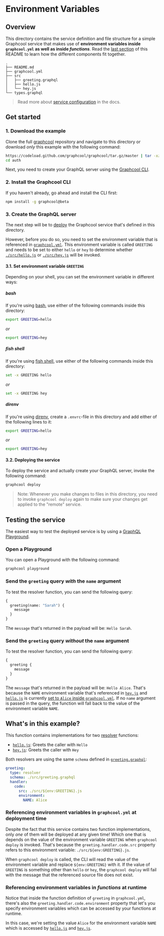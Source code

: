 # Environment Variables

## Overview

This directory contains the service definition and file structure for a simple Graphcool service that makes use of **environment variables inside `graphcool.yml` as well as inside _functions_**. Read the [last section](#whats-in-this-example) of this README to learn how the different components fit together.

```
.
├── README.md
├── graphcool.yml
├── src
│   ├── greeting.graphql
│   ├── hello.js
│   └── hey.js
└── types.graphql
```

> Read more about [service configuration](https://docs-next.graph.cool/reference/project-configuration/overview-opheidaix3) in the docs.

## Get started

### 1. Download the example

Clone the full [graphcool](https://github.com/graphcool/graphcool) repository and navigate to this directory or download _only_ this example with the following command:

```sh
https://codeload.github.com/graphcool/graphcool/tar.gz/master | tar -xz --strip=2 graphcool-master/examples/env-variables
cd auth
```

Next, you need to create your GraphQL server using the [Graphcool CLI](https://docs-next.graph.cool/reference/graphcool-cli/overview-zboghez5go).

### 2. Install the Graphcool CLI

If you haven't already, go ahead and install the CLI first:

```sh
npm install -g graphcool@beta
```

### 3. Create the GraphQL server

The next step will be to [deploy](https://docs-next.graph.cool/reference/graphcool-cli/commands-aiteerae6l#graphcool-deploy) the Graphcool service that's defined in this directory. 

However, before you do so, you need to set the environment variable that is referenced in [`graphcool.yml`](./graphcool.yml#L14). This environment variable is called `GREETING` and needs to be set to either `hello` or `hey` to determine whether [`./src/hello.js`](./src/hello.js) or [`./src/hey.js`](./src/hey.js) will be invoked.

#### 3.1. Set environment variable `GREETING`

Depending on your shell, you can set the environment variable in different ways:

##### bash

If you're using [bash](https://en.wikipedia.org/wiki/Bash_(Unix_shell)), use either of the following commands inside this directory:

```sh
export GREETING=hello
```

_or_

```sh
export GREETING=hey
```


##### fish shell

If you're using [fish shell](https://fishshell.com/), use either of the following commands inside this directory:

```sh
set -x GREETING hello
```

_or_

```sh
set -x GREETING hey
```

##### direnv

If you're using [direnv](https://direnv.net/), create a `.envrc`-file in this directory and add either of the following lines to it:

```sh
export GREETING=hello
```

_or_

```sh
export GREETING=hey
```


#### 3.2. Deploying the service

To deploy the service and actually create your GraphQL server, invoke the following command:

```sh
graphcool deploy
```

> Note: Whenever you make changes to files in this directory, you need to invoke `graphcool deploy` again to make sure your changes get applied to the "remote" service.


## Testing the service

The easiest way to test the deployed service is by using a [GraphQL Playground](https://github.com/graphcool/graphql-playground).

### Open a Playground

You can open a Playground with the following command:

```sh
graphcool playground
```

### Send the `greeting` query _with_ the `name` argument

To test the resolver function, you can send the following query:

```graphql
{
  greeting(name: "Sarah") {
    message
  }
}
```

The `message` that's returned in the payload will be: `Hello Sarah`.

### Send the `greeting` query _without_ the `name` argument

To test the resolver function, you can send the following query:

```graphql
{
  greeting {
    message
  }
}
```

The `message` that's returned in the payload will be: `Hello Alice`. That's because the `NAME` environment variable that's referenced in [`hey.js`](./src/hey.js#L3) and [`hello.js`](./src/hello.js#L3) is currently [set to `Alice` inside `graphcool.yml`](./graphcool.yml#L18). If no `name` argument is passed in the query, the function will fall back to the value of the environment variable `NAME`.

## What's in this example?

This function contains implementations for two [resolver](https://docs-next.graph.cool/reference/functions/resolvers-su6wu3yoo2) functions:

- [`hello.js`](./src/hello.js): Greets the caller with `Hello`
- [`hey.js`](./src/hey.js): Greets the caller with `Hey`

Both resolvers are using the same `schema` defined in [`greeting.graphql`](./src/greeting.graphql):

```yml
greeting:
  type: resolver
  schema: ./src/greeting.graphql
  handler:
    code:
      src: ./src/${env:GREETING}.js
      environment:
        NAME: Alice
```

### Referencing environment variables in `graphcool.yml` at deployment time

Despite the fact that this service contains two function implementations, only _one_ of them will be deployed at any given time! Which one that is depends on the value of the environment variable `GREETING` when `graphcool deploy` is invoked. That's because the `greeting.handler.code.src` property refers to this environment variable: `./src/${env:GREETING}.js`. 

When `graphcool deploy` is called, the CLI will read the value of the environment variable and replace `${env:GREETING}` with it. If the value of `GREETING` is something other than `hello` or `hey`, the `graphcool deploy` will fail with the message that the referenced source file does not exist.

### Referencing environment variables in _functions_ at runtime

Notice that inside the function definition of `greeting` in `graphcool.yml`, there's also the `greeting.handler.code.environment` property that let's you specify environment variables which can be accessed by your functions at runtime.

In this case, we're setting the value `Alice` for the environment variable `NAME` which is accessed by [`hello.js`](./src/hello.js#L3) and [`hey.js`](./src/hey.js#L3).












